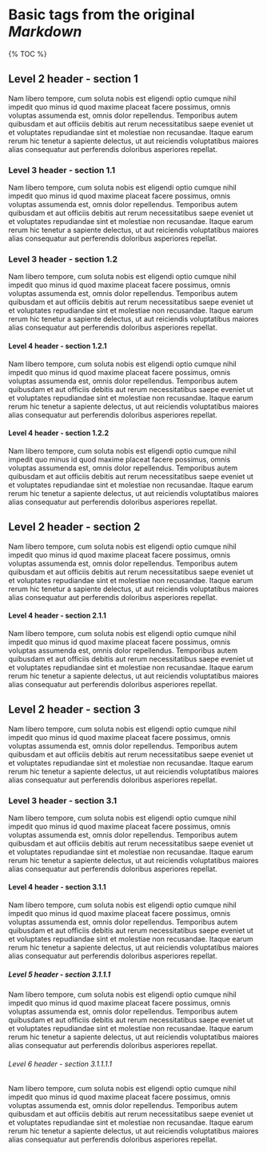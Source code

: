 # Basic tags from the original *Markdown*

{% TOC %}

## Level 2 header - section 1

Nam libero tempore, cum soluta nobis est eligendi optio cumque nihil impedit quo minus id
quod maxime placeat facere possimus, omnis voluptas assumenda est, omnis dolor repellendus.
Temporibus autem quibusdam et aut officiis debitis aut rerum necessitatibus saepe eveniet
ut et voluptates repudiandae sint et molestiae non recusandae. Itaque earum rerum hic
tenetur a sapiente delectus, ut aut reiciendis voluptatibus maiores alias consequatur aut
perferendis doloribus asperiores repellat.

### Level 3 header - section 1.1

Nam libero tempore, cum soluta nobis est eligendi optio cumque nihil impedit quo minus id
quod maxime placeat facere possimus, omnis voluptas assumenda est, omnis dolor repellendus.
Temporibus autem quibusdam et aut officiis debitis aut rerum necessitatibus saepe eveniet
ut et voluptates repudiandae sint et molestiae non recusandae. Itaque earum rerum hic
tenetur a sapiente delectus, ut aut reiciendis voluptatibus maiores alias consequatur aut
perferendis doloribus asperiores repellat.

### Level 3 header - section 1.2

Nam libero tempore, cum soluta nobis est eligendi optio cumque nihil impedit quo minus id
quod maxime placeat facere possimus, omnis voluptas assumenda est, omnis dolor repellendus.
Temporibus autem quibusdam et aut officiis debitis aut rerum necessitatibus saepe eveniet
ut et voluptates repudiandae sint et molestiae non recusandae. Itaque earum rerum hic
tenetur a sapiente delectus, ut aut reiciendis voluptatibus maiores alias consequatur aut
perferendis doloribus asperiores repellat.

#### Level 4 header - section 1.2.1

Nam libero tempore, cum soluta nobis est eligendi optio cumque nihil impedit quo minus id
quod maxime placeat facere possimus, omnis voluptas assumenda est, omnis dolor repellendus.
Temporibus autem quibusdam et aut officiis debitis aut rerum necessitatibus saepe eveniet
ut et voluptates repudiandae sint et molestiae non recusandae. Itaque earum rerum hic
tenetur a sapiente delectus, ut aut reiciendis voluptatibus maiores alias consequatur aut
perferendis doloribus asperiores repellat.

#### Level 4 header - section 1.2.2

Nam libero tempore, cum soluta nobis est eligendi optio cumque nihil impedit quo minus id
quod maxime placeat facere possimus, omnis voluptas assumenda est, omnis dolor repellendus.
Temporibus autem quibusdam et aut officiis debitis aut rerum necessitatibus saepe eveniet
ut et voluptates repudiandae sint et molestiae non recusandae. Itaque earum rerum hic
tenetur a sapiente delectus, ut aut reiciendis voluptatibus maiores alias consequatur aut
perferendis doloribus asperiores repellat.

## Level 2 header - section 2

Nam libero tempore, cum soluta nobis est eligendi optio cumque nihil impedit quo minus id
quod maxime placeat facere possimus, omnis voluptas assumenda est, omnis dolor repellendus.
Temporibus autem quibusdam et aut officiis debitis aut rerum necessitatibus saepe eveniet
ut et voluptates repudiandae sint et molestiae non recusandae. Itaque earum rerum hic
tenetur a sapiente delectus, ut aut reiciendis voluptatibus maiores alias consequatur aut
perferendis doloribus asperiores repellat.

#### Level 4 header - section 2.1.1

Nam libero tempore, cum soluta nobis est eligendi optio cumque nihil impedit quo minus id
quod maxime placeat facere possimus, omnis voluptas assumenda est, omnis dolor repellendus.
Temporibus autem quibusdam et aut officiis debitis aut rerum necessitatibus saepe eveniet
ut et voluptates repudiandae sint et molestiae non recusandae. Itaque earum rerum hic
tenetur a sapiente delectus, ut aut reiciendis voluptatibus maiores alias consequatur aut
perferendis doloribus asperiores repellat.

## Level 2 header - section 3

Nam libero tempore, cum soluta nobis est eligendi optio cumque nihil impedit quo minus id
quod maxime placeat facere possimus, omnis voluptas assumenda est, omnis dolor repellendus.
Temporibus autem quibusdam et aut officiis debitis aut rerum necessitatibus saepe eveniet
ut et voluptates repudiandae sint et molestiae non recusandae. Itaque earum rerum hic
tenetur a sapiente delectus, ut aut reiciendis voluptatibus maiores alias consequatur aut
perferendis doloribus asperiores repellat.

### Level 3 header - section 3.1

Nam libero tempore, cum soluta nobis est eligendi optio cumque nihil impedit quo minus id
quod maxime placeat facere possimus, omnis voluptas assumenda est, omnis dolor repellendus.
Temporibus autem quibusdam et aut officiis debitis aut rerum necessitatibus saepe eveniet
ut et voluptates repudiandae sint et molestiae non recusandae. Itaque earum rerum hic
tenetur a sapiente delectus, ut aut reiciendis voluptatibus maiores alias consequatur aut
perferendis doloribus asperiores repellat.

#### Level 4 header - section 3.1.1

Nam libero tempore, cum soluta nobis est eligendi optio cumque nihil impedit quo minus id
quod maxime placeat facere possimus, omnis voluptas assumenda est, omnis dolor repellendus.
Temporibus autem quibusdam et aut officiis debitis aut rerum necessitatibus saepe eveniet
ut et voluptates repudiandae sint et molestiae non recusandae. Itaque earum rerum hic
tenetur a sapiente delectus, ut aut reiciendis voluptatibus maiores alias consequatur aut
perferendis doloribus asperiores repellat.

##### Level 5 header - section 3.1.1.1

Nam libero tempore, cum soluta nobis est eligendi optio cumque nihil impedit quo minus id
quod maxime placeat facere possimus, omnis voluptas assumenda est, omnis dolor repellendus.
Temporibus autem quibusdam et aut officiis debitis aut rerum necessitatibus saepe eveniet
ut et voluptates repudiandae sint et molestiae non recusandae. Itaque earum rerum hic
tenetur a sapiente delectus, ut aut reiciendis voluptatibus maiores alias consequatur aut
perferendis doloribus asperiores repellat.

###### Level 6 header - section 3.1.1.1.1

Nam libero tempore, cum soluta nobis est eligendi optio cumque nihil impedit quo minus id
quod maxime placeat facere possimus, omnis voluptas assumenda est, omnis dolor repellendus.
Temporibus autem quibusdam et aut officiis debitis aut rerum necessitatibus saepe eveniet
ut et voluptates repudiandae sint et molestiae non recusandae. Itaque earum rerum hic
tenetur a sapiente delectus, ut aut reiciendis voluptatibus maiores alias consequatur aut
perferendis doloribus asperiores repellat.

